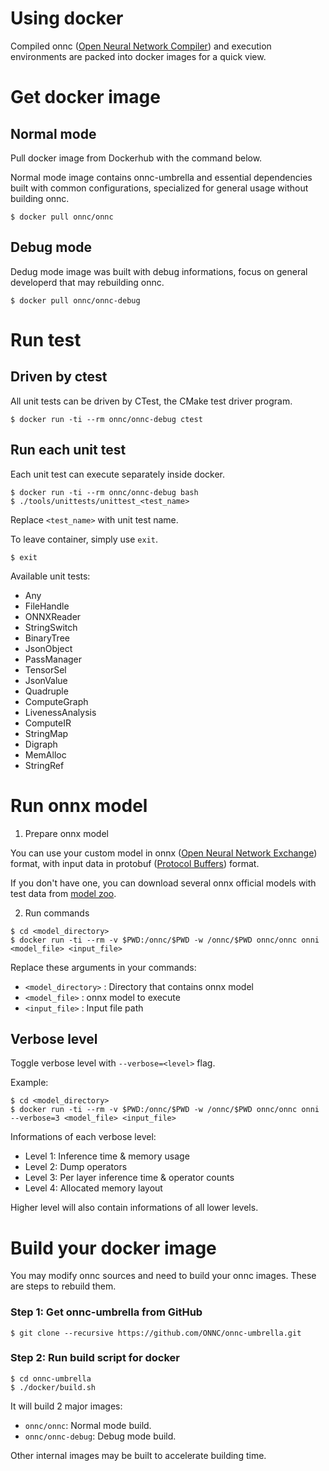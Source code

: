 # Using docker

Compiled onnc ([Open Neural Network Compiler](https://onnc.ai)) and execution environments are packed into docker images for a quick view.

# Get docker image

## Normal mode

Pull docker image from Dockerhub with the command below.

Normal mode image contains onnc-umbrella and essential dependencies built with common configurations, specialized for general usage without building onnc.

```shell
$ docker pull onnc/onnc
```

## Debug mode

Dedug mode image was built with debug informations, focus on general developerd that may rebuilding onnc.

```shell
$ docker pull onnc/onnc-debug
```

# Run test

## Driven by ctest

All unit tests can be driven by CTest, the CMake test driver program.

```shell
$ docker run -ti --rm onnc/onnc-debug ctest
```

## Run each unit test

Each unit test can execute separately inside docker.

```shell
$ docker run -ti --rm onnc/onnc-debug bash
$ ./tools/unittests/unittest_<test_name>
```

Replace `<test_name>` with unit test name.

To leave container, simply use `exit`.

```shell
$ exit
```

Available unit tests:

* Any
* FileHandle
* ONNXReader
* StringSwitch
* BinaryTree
* JsonObject
* PassManager
* TensorSel
* JsonValue
* Quadruple
* ComputeGraph
* LivenessAnalysis
* ComputeIR
* StringMap
* Digraph
* MemAlloc
* StringRef

# Run onnx model

1. Prepare onnx model

You can use your custom model in onnx ([Open Neural Network Exchange](https://onnx.ai/)) format, with input data in protobuf ([Protocol Buffers](https://developers.google.com/protocol-buffers/)) format.

If you don't have one, you can download several onnx official models with test data from [model zoo](https://github.com/onnx/models).

2. Run commands

```
$ cd <model_directory>
$ docker run -ti --rm -v $PWD:/onnc/$PWD -w /onnc/$PWD onnc/onnc onni <model_file> <input_file>
```

Replace these arguments in your commands:

* `<model_directory>` : Directory that contains onnx model
* `<model_file>` : onnx model to execute
* `<input_file>` : Input file path

## Verbose level

Toggle verbose level with `--verbose=<level>` flag.

Example:

```
$ cd <model_directory>
$ docker run -ti --rm -v $PWD:/onnc/$PWD -w /onnc/$PWD onnc/onnc onni --verbose=3 <model_file> <input_file>
```

Informations of each verbose level:

* Level 1: Inference time & memory usage
* Level 2: Dump operators
* Level 3: Per layer inference time & operator counts
* Level 4: Allocated memory layout

Higher level will also contain informations of all lower levels.

# Build your docker image

You may modify onnc sources and need to build your onnc images. These are steps to rebuild them.

### Step 1: Get onnc-umbrella from GitHub

```shell
$ git clone --recursive https://github.com/ONNC/onnc-umbrella.git
```

### Step 2: Run build script for docker

```shell
$ cd onnc-umbrella
$ ./docker/build.sh
```

It will build 2 major images:

* `onnc/onnc`: Normal mode build.
* `onnc/onnc-debug`: Debug mode build.

Other internal images may be built to accelerate building time.